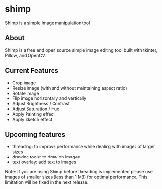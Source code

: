 # shimp
Shimp is a simple image manipulation tool

## About

Shimp is a free and open source simple image editing tool built with tkinter, Pillow, and OpenCV.

## Current Features

* Crop image
* Resize image (with and without maintaining aspect ratio)
* Rotate image
* Flip image horizontally and vertically
* Adjust Brightness / Contrast
* Adjust Saturation / Hue
* Apply Painting effect
* Apply Sketch effect

## Upcoming features

* threading: to improve performance while dealing with images of larger sizes
* drawing tools: to draw on images
* text overlay: add text to images

Note: If you are using Shimp before threading is implemented please use images of smaller sizes (less than 1 MB) for optimal performance. This limitation will be fixed in the next release.

